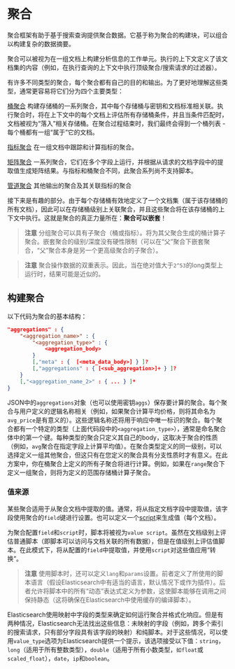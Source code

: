 # 聚合
聚合框架有助于基于搜索查询提供聚合数据。它基于称为聚合的构建块，可以组合以构建复杂的数据摘要。

聚合可以被视为在一组文档上构建分析信息的工作单元。执行的上下文定义了该文档集的内容（例如，在执行查询的上下文中执行顶级聚合/搜索请求的过滤器）。

有许多不同类型的聚合，每个聚合都有自己的目的和输出。为了更好地理解这些类型，通常更容易将它们分为四个主要类型：

[桶聚合](../07-Aggregations/Bucket-Aggregations.md)
    构建存储桶的一系列聚合，其中每个存储桶与密钥和文档标准相关联。执行聚合时，将在上下文中的每个文档上评估所有存储桶条件，并且当条件匹配时，文档被视为“落入”相关存储桶。在聚合过程结束时，我们最终会得到一个桶列表 - 每个桶都有一组“属于”它的文档。

[指标聚合](../07-Aggregations/Metrics-Aggregations.md)
    在一组文档中跟踪和计算指标的聚合。

[矩阵聚合](../07-Aggregations/Matrix-Aggregations.md)
    一系列聚合，它们在多个字段上运行，并根据从请求的文档字段中的提取值生成矩阵结果。与指标和桶聚合不同，此聚合系列尚不支持脚本。

[管道聚合](../07-Aggregations/Pipeline-Aggregations.md)
    其他输出的聚合及其关联指标的聚合

接下来是有趣的部分。由于每个存储桶有效地定义了一个文档集（属于该存储桶的所有文档），因此可以在存储桶级别上关联聚合，并且这些聚合将在该存储桶的上下文中执行。这就是聚合的真正力量所在：**聚合可以嵌套**！

>**注意**
>分组聚合可以具有子聚合（桶或指标）。将为其父聚合生成的桶计算子聚合。嵌套聚合的级别/深度没有硬性限制（可以在“父”聚合下嵌套聚合，“父”聚合本身是另一个更高级聚合的子聚合）。

>**注意**
>聚合操作数据的双重表示。因此，当在绝对值大于`2^53`的long类型上运行时，结果可能是近似的。

## 构建聚合
以下代码为聚合的基本结构：

```json
"aggregations" : {
    "<aggregation_name>" : {
        "<aggregation_type>" : {
            <aggregation_body>
        }
        [,"meta" : {  [<meta_data_body>] } ]?
        [,"aggregations" : { [<sub_aggregation>]+ } ]?
    }
    [,"<aggregation_name_2>" : { ... } ]*
}
```

JSON中的`aggregations`对象（也可以使用密钥`aggs`）保存要计算的聚合。每个聚合与用户定义的逻辑名称相关（例如，如果聚合计算平均价格，则将其命名为`avg_price`是有意义的）。这些逻辑名称还将用于响应中唯一标识的聚合。每个聚合都有一个特定的类型（上面代码段中的`<aggregation_type>`），通常是命名聚合体中的第一个键。每种类型的聚合只定义其自己的body，这取决于聚合的性质（例如，`avg`聚合在指定字段上计算平均值）。在聚合类型定义的同一级别，可以选择定义一组其他聚合，但这只有在您定义的聚合具有分支性质时才有意义。在此方案中，你在桶聚合上定义的所有子聚合将进行计算。例如，如果在`range`聚合下定义一组聚合，则将为定义的范围存储桶计算子聚合。

### 值来源
某些聚合适用于从聚合文档中提取的值。通常，将从指定文档字段中提取值，该字段使用聚合的`field`键进行设置。也可以定义一个[script](../14-Modules/Scripting.md)来生成值（每个文档）。

为聚合配置`field`和`script`时，脚本将被视为`value script`。虽然在文档级别上评估普通脚本（即脚本可以访问与文档关联的所有数据），但是在值级别上评估值脚本。在此模式下，将从配置的`field`中提取值，并使用`script`对这些值应用“转换”。

>**注意**
>使用脚本时，还可以定义`lang`和`params`设置。前者定义了所使用的脚本语言（假设Elasticsearch中有适当的语言，默认情况下或作为插件）。后者允许将脚本中的所有“动态”表达式定义为参数，这使脚本能够在调用之间保持静态（这将确保在Elasticsearch中使用缓存的编译脚本）。

Elasticsearch使用映射中字段的类型来确定如何运行聚合并格式化响应。但是有两种情况，Elasticsearch无法找出这些信息：未映射的字段（例如，跨多个索引的搜索请求，只有部分字段具有该字段的映射）和纯脚本。对于这些情况，可以使用`value_type`选项为Elasticsearch提供一个提示，该选项接受以下值：`string`，`long`（适用于所有整数类型），`double`（适用于所有小数类型，`如float`或`scaled_float`），`date`，`ip`和`boolean`。
